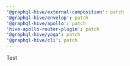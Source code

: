 ```yaml
---
'@graphql-hive/external-composition': patch
'@graphql-hive/envelop': patch
'@graphql-hive/apollo': patch
'hive-apollo-router-plugin': patch
'@graphql-hive/yoga': patch
'@graphql-hive/cli': patch
---
```


Test
